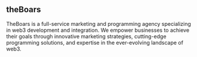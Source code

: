 ## theBoars
TheBoars is a full-service marketing and programming agency specializing in web3 development and integration. We empower businesses to achieve their goals through innovative marketing strategies, cutting-edge programming solutions, and expertise in the ever-evolving landscape of web3.
